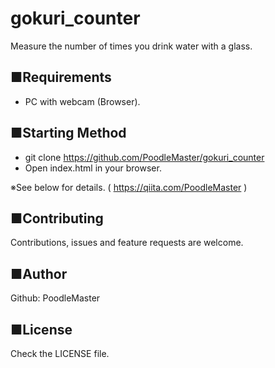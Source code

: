 # gokuri_counter
Measure the number of times you drink water with a glass.

## ■Requirements
- PC with webcam (Browser).

## ■Starting Method
- git clone https://github.com/PoodleMaster/gokuri_counter
- Open index.html in your browser.

※See below for details. ( https://qiita.com/PoodleMaster )

## ■Contributing
Contributions, issues and feature requests are welcome.

## ■Author
Github: PoodleMaster

## ■License
Check the LICENSE file.
